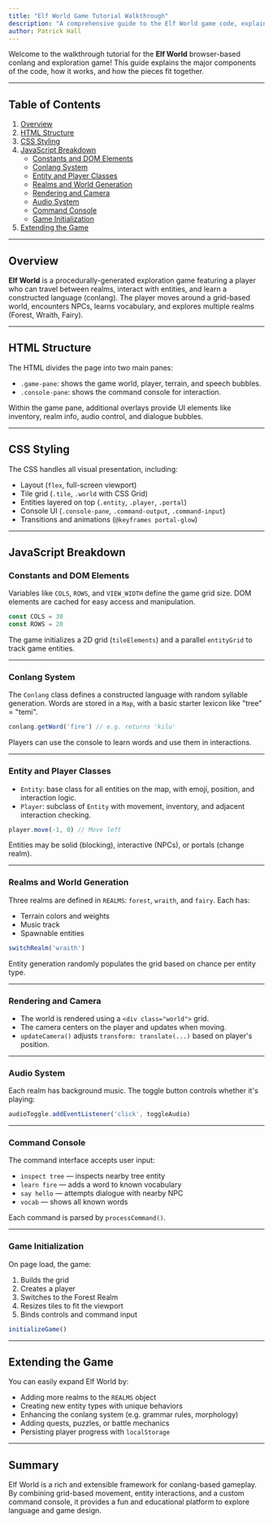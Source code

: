```yaml
---
title: "Elf World Game Tutorial Walkthrough"
description: "A comprehensive guide to the Elf World game code, explaining its structure, features, and how to extend it."
author: Patrick Hall
---
```


Welcome to the walkthrough tutorial for the **Elf World** browser-based conlang and exploration game! This guide explains the major components of the code, how it works, and how the pieces fit together.

---

## Table of Contents

1. [Overview](#overview)
2. [HTML Structure](#html-structure)
3. [CSS Styling](#css-styling)
4. [JavaScript Breakdown](#javascript-breakdown)
   - [Constants and DOM Elements](#constants-and-dom-elements)
   - [Conlang System](#conlang-system)
   - [Entity and Player Classes](#entity-and-player-classes)
   - [Realms and World Generation](#realms-and-world-generation)
   - [Rendering and Camera](#rendering-and-camera)
   - [Audio System](#audio-system)
   - [Command Console](#command-console)
   - [Game Initialization](#game-initialization)
5. [Extending the Game](#extending-the-game)

---

## Overview

**Elf World** is a procedurally-generated exploration game featuring a player who can travel between realms, interact with entities, and learn a constructed language (conlang). The player moves around a grid-based world, encounters NPCs, learns vocabulary, and explores multiple realms (Forest, Wraith, Fairy).

---

## HTML Structure

The HTML divides the page into two main panes:

- `.game-pane`: shows the game world, player, terrain, and speech bubbles.
- `.console-pane`: shows the command console for interaction.

Within the game pane, additional overlays provide UI elements like inventory, realm info, audio control, and dialogue bubbles.

---

## CSS Styling

The CSS handles all visual presentation, including:

- Layout (`flex`, full-screen viewport)
- Tile grid (`.tile`, `.world` with CSS Grid)
- Entities layered on top (`.entity`, `.player`, `.portal`)
- Console UI (`.console-pane`, `.command-output`, `.command-input`)
- Transitions and animations (`@keyframes portal-glow`)

---

## JavaScript Breakdown

### Constants and DOM Elements

Variables like `COLS`, `ROWS`, and `VIEW_WIDTH` define the game grid size. DOM elements are cached for easy access and manipulation.

```js
const COLS = 30
const ROWS = 20
```

The game initializes a 2D grid (`tileElements`) and a parallel `entityGrid` to track game entities.

---

### Conlang System

The `Conlang` class defines a constructed language with random syllable generation. Words are stored in a `Map`, with a basic starter lexicon like "tree" = "temi".

```js
conlang.getWord('fire') // e.g. returns 'kilu'
```

Players can use the console to learn words and use them in interactions.

---

### Entity and Player Classes

- `Entity`: base class for all entities on the map, with emoji, position, and interaction logic.
- `Player`: subclass of `Entity` with movement, inventory, and adjacent interaction checking.

```js
player.move(-1, 0) // Move left
```

Entities may be solid (blocking), interactive (NPCs), or portals (change realm).

---

### Realms and World Generation

Three realms are defined in `REALMS`: `forest`, `wraith`, and `fairy`. Each has:

- Terrain colors and weights
- Music track
- Spawnable entities

```js
switchRealm('wraith')
```

Entity generation randomly populates the grid based on chance per entity type.

---

### Rendering and Camera

- The world is rendered using a `<div class="world">` grid.
- The camera centers on the player and updates when moving.
- `updateCamera()` adjusts `transform: translate(...)` based on player's position.

---

### Audio System

Each realm has background music. The toggle button controls whether it's playing:

```js
audioToggle.addEventListener('click', toggleAudio)
```

---

### Command Console

The command interface accepts user input:

- `inspect tree` — inspects nearby tree entity
- `learn fire` — adds a word to known vocabulary
- `say hello` — attempts dialogue with nearby NPC
- `vocab` — shows all known words

Each command is parsed by `processCommand()`.

---

### Game Initialization

On page load, the game:

1. Builds the grid
2. Creates a player
3. Switches to the Forest Realm
4. Resizes tiles to fit the viewport
5. Binds controls and command input

```js
initializeGame()
```

---

## Extending the Game

You can easily expand Elf World by:

- Adding more realms to the `REALMS` object
- Creating new entity types with unique behaviors
- Enhancing the conlang system (e.g. grammar rules, morphology)
- Adding quests, puzzles, or battle mechanics
- Persisting player progress with `localStorage`

---

## Summary

Elf World is a rich and extensible framework for conlang-based gameplay. By combining grid-based movement, entity interactions, and a custom command console, it provides a fun and educational platform to explore language and game design.

